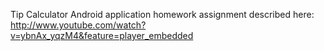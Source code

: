 Tip Calculator Android application homework assignment described here: http://www.youtube.com/watch?v=ybnAx_yqzM4&feature=player_embedded